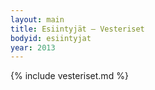```yaml
---
layout: main
title: Esiintyjät – Vesteriset
bodyid: esiintyjat
year: 2013
---
```

{% include vesteriset.md %}